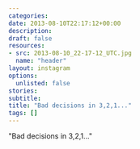```yaml
---
categories:
date: 2013-08-10T22:17:12+00:00
description:
draft: false
resources:
- src: 2013-08-10_22-17-12_UTC.jpg
  name: "header"
layout: instagram
options:
  unlisted: false
stories:
subtitle:
title: "Bad decisions in 3,2,1..."
tags: []
---
```


"Bad decisions in 3,2,1..."
